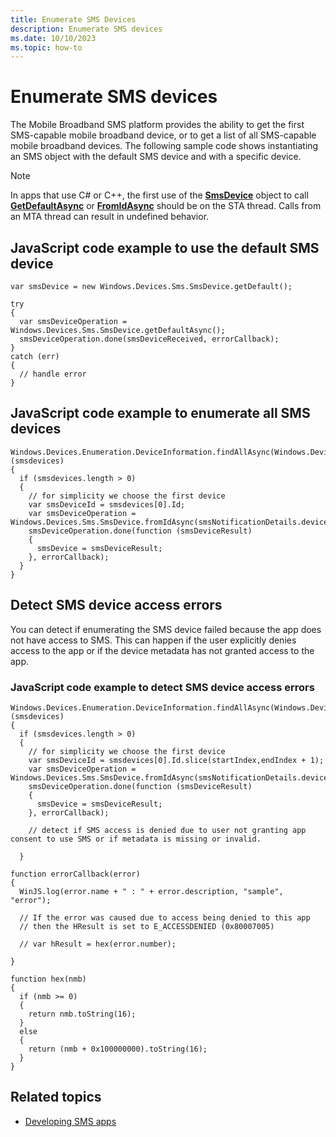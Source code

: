 ```yaml
---
title: Enumerate SMS Devices
description: Enumerate SMS devices
ms.date: 10/10/2023
ms.topic: how-to
---
```


# Enumerate SMS devices

The Mobile Broadband SMS platform provides the ability to get the first SMS-capable mobile broadband device, or to get a list of all SMS-capable mobile broadband devices. The following sample code shows instantiating an SMS object with the default SMS device and with a specific device.

> [!NOTE]
> In apps that use C# or C++, the first use of the [**SmsDevice**](/uwp/api/Windows.Devices.Sms.SmsDevice) object to call [**GetDefaultAsync**](/uwp/api/Windows.Devices.Sms.SmsDevice#Windows_Devices_Sms_SmsDevice_GetDefaultAsync) or [**FromIdAsync**](/uwp/api/Windows.Devices.Sms.SmsDevice#Windows_Devices_Sms_SmsDevice_FromIdAsync_System_String_) should be on the STA thread. Calls from an MTA thread can result in undefined behavior.

## JavaScript code example to use the default SMS device

``` syntax
var smsDevice = new Windows.Devices.Sms.SmsDevice.getDefault();

try
{
  var smsDeviceOperation = Windows.Devices.Sms.SmsDevice.getDefaultAsync();
  smsDeviceOperation.done(smsDeviceReceived, errorCallback);
}
catch (err)
{
  // handle error
}
```

## JavaScript code example to enumerate all SMS devices

``` syntax
Windows.Devices.Enumeration.DeviceInformation.findAllAsync(Windows.Devices.Sms.SmsDevice.getDeviceSelector()).then(function (smsdevices) 
{
  if (smsdevices.length > 0)
  {
    // for simplicity we choose the first device
    var smsDeviceId = smsdevices[0].Id;
    var smsDeviceOperation = Windows.Devices.Sms.SmsDevice.fromIdAsync(smsNotificationDetails.deviceId); 
    smsDeviceOperation.done(function (smsDeviceResult)
    {
      smsDevice = smsDeviceResult;
    }, errorCallback);
  }
}
```

## Detect SMS device access errors

You can detect if enumerating the SMS device failed because the app does not have access to SMS. This can happen if the user explicitly denies access to the app or if the device metadata has not granted access to the app.

### JavaScript code example to detect SMS device access errors

``` syntax
Windows.Devices.Enumeration.DeviceInformation.findAllAsync(Windows.Devices.Sms.SmsDevice.getDeviceSelector()).then(function (smsdevices)
{
  if (smsdevices.length > 0)
  {
    // for simplicity we choose the first device
    var smsDeviceId = smsdevices[0].Id.slice(startIndex,endIndex + 1);
    var smsDeviceOperation = Windows.Devices.Sms.SmsDevice.fromIdAsync(smsNotificationDetails.deviceId); 
    smsDeviceOperation.done(function (smsDeviceResult)
    {
      smsDevice = smsDeviceResult;
    }, errorCallback); 

    // detect if SMS access is denied due to user not granting app consent to use SMS or if metadata is missing or invalid.

  }

function errorCallback(error)
{
  WinJS.log(error.name + " : " + error.description, "sample", "error");

  // If the error was caused due to access being denied to this app
  // then the HResult is set to E_ACCESSDENIED (0x80007005)

  // var hResult = hex(error.number);

}

function hex(nmb)
{
  if (nmb >= 0)
  {
    return nmb.toString(16);
  }
  else
  {
    return (nmb + 0x100000000).toString(16);
  }
}
```

## Related topics

- [Developing SMS apps](developing-sms-apps.md)
